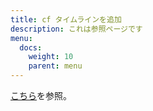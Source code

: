 ```yaml
---
title: cf タイムラインを追加
description: これは参照ページです
menu:
  docs:
    weight: 10
    parent: menu
---
```


[こちら](https://docs.thedesk.top/timeline/add)を参照。